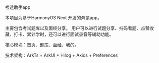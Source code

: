 考途助手app

本项目为基于HarmonyOS Next 开发的鸿蒙app。

主要包含考试题库以及面经分享。
用户可以进行试题分享、扫码看题、点赞收藏、打卡、累计学时，还可以进行面试录音等辅助功能。

核心模块：首页、题库、面经、我的。

技术架构：ArkTs + ArkUI + Hilog + Axios + Preferences

